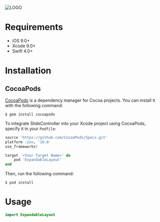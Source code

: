 ![LOGO](https://github.com/touchlane/Docs/blob/master/Assets/logo.svg)

<!--[![Build Status](https://travis-ci.org/touchlane/ExpandableLayout.svg?branch=master)](https://travis-ci.org/touchlane/ExpandableLayout)-->
<!--[![codecov.io](https://codecov.io/gh/touchlane/ExpandableLayout/branch/master/graphs/badge.svg)](https://codecov.io/gh/codecov/ExpandableLayout/branch/master)-->
<!--[![Version](https://img.shields.io/cocoapods/v/ExpandableLayout.svg?style=flat)](http://cocoapods.org/pods/ExpandableLayout)-->
<!--[![License](https://img.shields.io/cocoapods/l/ExpandableLayout.svg?style=flat)](http://cocoapods.org/pods/ExpandableLayout)-->
<!--[![Platform](https://img.shields.io/cocoapods/p/ExpandableLayout.svg?style=flat)](http://cocoapods.org/pods/ExpandableLayout)-->

# Requirements

* iOS 9.0+
* Xcode 9.0+
* Swift 4.0+

# Installation

## CocoaPods

[CocoaPods](https://cocoapods.org) is a dependency manager for Cocoa projects. You can install it with the following command:

```$ gem install cocoapods```

To integrate SlideController into your Xcode project using CocoaPods, specify it in your ```Podfile```:

```ruby
source 'https://github.com/CocoaPods/Specs.git'
platform :ios, '10.0'
use_frameworks!

target '<Your Target Name>' do
    pod 'ExpandableLayout'
end
```

Then, run the following command:

```$ pod install```

# Usage

```swift
import ExpandableLayout
```
